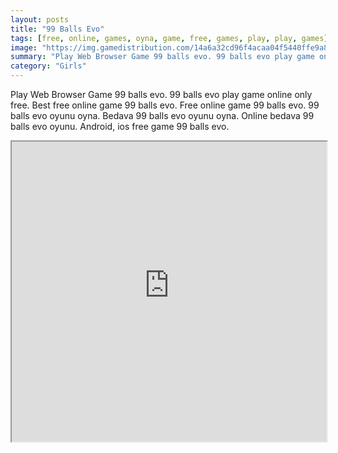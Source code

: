 ```yaml
---
layout: posts
title: "99 Balls Evo"
tags: [free, online, games, oyna, game, free, games, play, play, games]
image: "https://img.gamedistribution.com/14a6a32cd96f4acaa04f5440ffe9a865.jpg"
summary: "Play Web Browser Game 99 balls evo. 99 balls evo play game online only free. Best free online game 99 balls evo. Free online game 99 balls evo. 99 balls evo oyunu oyna. Bedava 99 balls evo oyunu oyna. Online bedava 99 balls evo oyunu. Android, ios free game 99 balls evo."
category: "Girls"
---
```


Play Web Browser Game 99 balls evo. 99 balls evo play game online only free. Best free online game 99 balls evo. Free online game 99 balls evo. 99 balls evo oyunu oyna. Bedava 99 balls evo oyunu oyna. Online bedava 99 balls evo oyunu. Android, ios free game 99 balls evo.

<iframe width="100%" height="480px;" src="https://html5.gamedistribution.com/14a6a32cd96f4acaa04f5440ffe9a865/"></iframe>